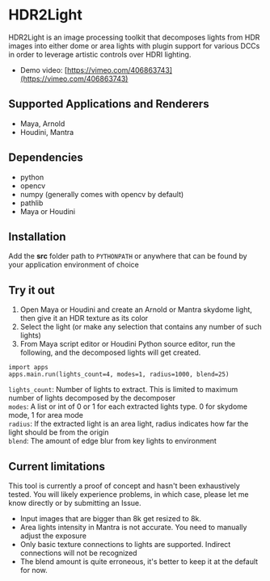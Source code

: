 # HDR2Light

HDR2Light is an image processing toolkit that decomposes lights from HDR images into either dome or area lights with plugin support for various DCCs in order to leverage artistic controls over HDRI lighting.

* Demo video: [https://vimeo.com/406863743](https://vimeo.com/406863743)

## Supported Applications and Renderers

  - Maya, Arnold
  - Houdini, Mantra

## Dependencies

  - python
  - opencv
  - numpy (generally comes with opencv by default)
  - pathlib
  - Maya or Houdini

## Installation

Add the **src** folder path to `PYTHONPATH` or anywhere that can be found by your application environment of choice

## Try it out

  1. Open Maya or Houdini and create an Arnold or Mantra skydome light, then give it an HDR texture as its color
  2. Select the light (or make any selection that contains any number of such lights)
  3. From Maya script editor or Houdini Python source editor, run the following, and the decomposed lights will get created.
  ```  
  import apps
  apps.main.run(lights_count=4, modes=1, radius=1000, blend=25)
  ```
  `lights_count`: Number of lights to extract. This is limited to maximum number of lights decomposed by the decomposer\
  `modes`: A list or int of 0 or 1 for each extracted lights type. 0 for skydome mode, 1 for area mode\
  `radius`: If the extracted light is an area light, radius indicates how far the light should be from the origin\
  `blend`: The amount of edge blur from key lights to environment

## Current limitations

This tool is currently a proof of concept and hasn't been exhaustively tested. You will likely experience problems, in which case, please let me know directly or by submitting an Issue.

  - Input images that are bigger than 8k get resized to 8k.
  - Area lights intensity in Mantra is not accurate. You need to manually adjust the exposure    
  - Only basic texture connections to lights are supported. Indirect connections will not be recognized
  - The blend amount is quite erroneous, it's better to keep it at the default for now.
